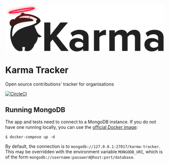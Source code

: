 ![](doc/karma-logo.png)

# Karma Tracker
Open source contributions' tracker for organisations

[![CircleCI](https://circleci.com/gh/redbadger/karma-tracker.svg?style=svg&circle-token=b630e33db6bb4b0d3d3497a50233efdbbca2a7e3)](https://circleci.com/gh/redbadger/karma-tracker)

## Running MongoDB

The app and tests need to connect to a MongoDB instance.
If you do not have one running locally, you can use the [official Docker image](https://hub.docker.com/_/mongo/):

```shell
$ docker-compose up -d
```

By default, the connection is to `mongodb://127.0.0.1:27017/karma-tracker`.
This may be overridden with the environment variable `MONGODB_URI`, which is of the form `mongodb://username:password@host:port/database`.
